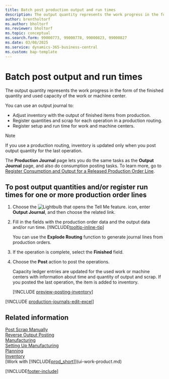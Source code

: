 ```yaml
---
title: Batch post production output and run times
description: The output quantity represents the work progress in the form of the finished quantity and used capacity of work or machine center.
author: brentholtorf
ms.author: bholtorf
ms.reviewer: bholtorf
ms.topic: conceptual
ms.search.form: 99000773, 99000778, 99000823, 99000827
ms.date: 03/08/2025
ms.service: dynamics-365-business-central
ms.custom: bap-template
---
```

# Batch post output and run times

The output quantity represents the work progress in the form of the finished quantity and used capacity of the work or machine center.

You can use an output journal to:

* Adjust inventory with the output of finished items from production.
* Register quantities and scrap for each operation in a production routing.
* Register setup and run time for work and machine centers.

> [!NOTE]
> If you use a production routing, inventory is updated only when you post output quantity for the last operation.

The **Production Journal** page lets you do the same tasks as the **Output Journal** page, and also do consumption posting tasks. To learn more, go to [Register Consumption and Output for a Released Production Order Line](production-how-to-register-consumption-and-output.md).

## To post output quantities and/or register run times for one or more production order lines

1. Choose the ![Lightbulb that opens the Tell Me feature.](media/ui-search/search_small.png "Tell me what you want to do") icon, enter **Output Journal**, and then choose the related link.  
2. Fill in the fields with the production order data and the output data and/or run time. [!INCLUDE[tooltip-inline-tip](includes/tooltip-inline-tip_md.md)]
  
    You can use the **Explode Routing** function to generate journal lines from production orders.
  
3. If the operation is complete, select the **Finished** field.  
4. Choose the **Post** action to post the operations.

    Capacity ledger entries are updated for the used work or machine centers with information about time and quantity of output and scrap. If you posted the last operation, the item is added to inventory.

    [!INCLUDE [preview-posting-inventory](includes/preview-posting-inventory.md)]

[!INCLUDE [production-journals-edit-excel](includes/production-journals-edit-excel.md)]

## Related information

[Post Scrap Manually](production-how-to-post-scrap.md)  
[Reverse Output Posting](production-how-to-reverse-output-posting.md)  
[Manufacturing](production-manage-manufacturing.md)  
[Setting Up Manufacturing](production-configure-production-processes.md)  
[Planning](production-planning.md)  
[Inventory](inventory-manage-inventory.md)  
[Work with [!INCLUDE[prod_short](includes/prod_short.md)]](ui-work-product.md)  

[!INCLUDE[footer-include](includes/footer-banner.md)]
